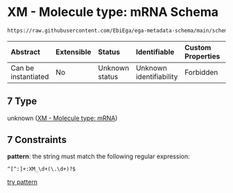 # XM - Molecule type: mRNA Schema

```txt
https://raw.githubusercontent.com/EbiEga/ega-metadata-schema/main/schemas/EGA.common-definitions.json#/definitions/curieRefseqPattern/oneOf/7
```



| Abstract            | Extensible | Status         | Identifiable            | Custom Properties | Additional Properties | Access Restrictions | Defined In                                                                                           |
| :------------------ | :--------- | :------------- | :---------------------- | :---------------- | :-------------------- | :------------------ | :--------------------------------------------------------------------------------------------------- |
| Can be instantiated | No         | Unknown status | Unknown identifiability | Forbidden         | Allowed               | none                | [EGA.common-definitions.json\*](../../../schemas/EGA.common-definitions.json "open original schema") |

## 7 Type

unknown ([XM - Molecule type: mRNA](ega-12-definitions-refseq-accessions-data1098-curie-pattern-oneof-xm---molecule-type-mrna.md))

## 7 Constraints

**pattern**: the string must match the following regular expression:&#x20;

```regexp
^[^:]+:XM_\d+(\.\d+)?$
```

[try pattern](https://regexr.com/?expression=%5E%5B%5E%3A%5D%2B%3AXM_%5Cd%2B\(%5C.%5Cd%2B\)%3F%24 "try regular expression with regexr.com")
